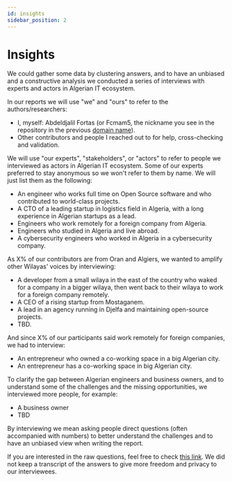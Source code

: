 ```yaml
---
id: insights
sidebar_position: 2
---
```


# Insights

We could gather some data by clustering answers, and to have an unbiased and a constructive analysis we conducted a series of interviews with experts and actors in Algerian IT ecosystem.

In our reports we will use "we" and "ours" to refer to the authors/researchers:

- I, myself: Abdeldjalil Fortas (or Fcmam5, the nickname you see in the repository in the previous [domain name](https://fcmam5.me/)).
- Other contributors and people I reached out to for help, cross-checking and validation.

We will use "our experts", "stakeholders", or "actors" to refer to people we interviewed as actors in Algerian IT ecosystem. Some of our experts preferred to stay anonymous so we won't refer to them by name. We will just list them as the following:

- An engineer who works full time on Open Source software and who contributed to world-class projects.
- A CTO of a leading startup in logistics field in Algeria, with a long experience in Algerian startups as a lead.
- Engineers who work remotely for a foreign company from Algeria.
- Engineers who studied in Algeria and live abroad.
- A cybersecurity engineers who worked in Algeria in a cybersecurity company.

As X% of our contributors are from Oran and Algiers, we wanted to amplify other Wilayas' voices by interviewing:

- A developer from a small wilaya in the east of the country who waked for a company in a bigger wilaya, then went back to their wilaya to work for a foreign company remotely.
- A CEO of a rising startup from Mostaganem.
- A lead in an agency running in Djelfa and maintaining open-source projects.
- TBD.

And since X% of our participants said work remotely for foreign companies, we had to interview:

- An entrepreneur who owned a co-working space in a big Algerian city.
- An entrepreneur has a co-working space in big Algerian city.

To clarify the gap between Algerian engineers and business owners, and to understand some of the challenges and the missing opportunities, we interviewed more people, for example:

- A business owner
- TBD

By interviewing we mean asking people direct questions (often accompanied with numbers) to better understand the challenges and to have an unbiased view when writing the report.

If you are interested in the raw questions, feel free to check [this link](/docs/appendix/raw-interviews). We did not keep a transcript of the answers to give more freedom and privacy to our interviewees.
